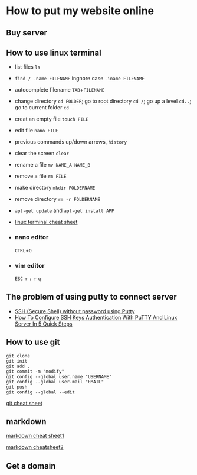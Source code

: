 # How to put my website online

## Buy server


## How to use linux terminal
- list files `ls`
- `find / -name FILENAME` ingnore case `-iname FILENAME`
- autocomplete filename `TAB`+`FILENAME`
- change directory `cd FOLDER`; go to root directory `cd /`; go up a level `cd..`; go to current folder `cd .`
- creat an empty file `touch FILE`
- edit file `nano FILE`
- previous commands up/down arrows, `history`
- clear the screen `clear`
- rename a file `mv NAME_A NAME_B`
- remove a file `rm FILE`
- make directory `mkdir FOLDERNAME`
- remove directory `rm -r FOLDERNAME`
- `apt-get update` and `apt-get install APP`
- [linux terminal cheat sheet](https://files.fosswire.com/2007/08/fwunixref.pdf)


- ### nano editor
  `CTRL`+`O`

- ### vim editor
  `ESC` + `:` + `q`

## The problem of using putty to connect server
- [SSH (Secure Shell) without password using Putty
](https://www.getfilecloud.com/blog/ssh-without-password-using-putty/)
- [How To Configure SSH Keys Authentication With PuTTY And Linux Server In 5 Quick Steps](https://www.howtoforge.com/how-to-configure-ssh-keys-authentication-with-putty-and-linux-server-in-5-quick-steps)


## How to use git
```
git clone
git init
git add .
git commit -m "modify"
git config --global user.name "USERNAME"
git config --global user.mail "EMAIL"
git push
git config --global --edit

```

[git cheat sheet](https://education.github.com/git-cheat-sheet-education.pdf)

## markdown
[markdown cheat sheet1](https://github.com/adam-p/markdown-here/wiki/Markdown-Cheatsheet)

[markdown cheatsheet2](https://guides.github.com/pdfs/markdown-cheatsheet-online.pdf)


## Get a domain
